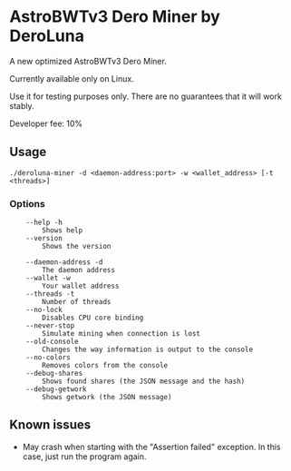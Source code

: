 # AstroBWTv3 Dero Miner by DeroLuna

A new optimized AstroBWTv3 Dero Miner.

Сurrently available only on Linux.

Use it for testing purposes only. There are no guarantees that it will work stably.

Developer fee: 10%

## Usage ##

```
./deroluna-miner -d <daemon-address:port> -w <wallet_address> [-t <threads>]
```

### Options ###
```
    --help -h
        Shows help
    --version
        Shows the version

    --daemon-address -d
        The daemon address
    --wallet -w
        Your wallet address
    --threads -t
        Number of threads
    --no-lock
        Disables CPU core binding
    --never-stop
        Simulate mining when connection is lost
    --old-console
        Changes the way information is output to the console
    --no-colors
        Removes colors from the console
    --debug-shares
        Shows found shares (the JSON message and the hash)
    --debug-getwork
        Shows getwork (the JSON message)
```

## Known issues
* May crash when starting with the "Assertion failed" exception. In this case, just run the program again.
